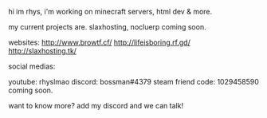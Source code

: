 hi im rhys, 
i'm working on minecraft servers, html dev & more. 

my current projects are.
slaxhosting, 
nocluerp
coming soon. 

websites: 
http://www.browtf.cf/
http://lifeisboring.rf.gd/
http://slaxhosting.tk/

social medias: 

youtube: rhyslmao
discord: bossman#4379
steam friend code: 1029458590
coming soon. 

want to know more? add my discord and we can talk!



